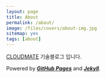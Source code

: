 ```yaml
---
layout: page
title: About
permalink: /about/
image: /files/covers/about-img.jpg
sitemap: yes
tags: [about]
---
```


[CLOUDMATE](http://cloudmt.co.kr) 기술블로그 입니다.

Powered by  [***GitHub Pages***](https://pages.github.com) and [***Jekyll***](https://jekyllrb.com).

